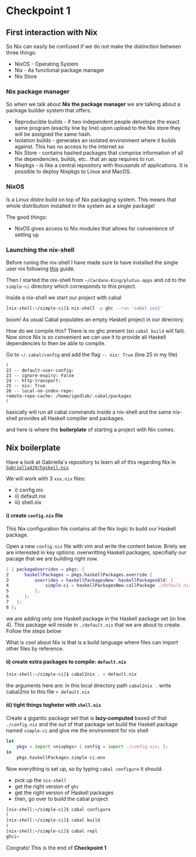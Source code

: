# Checkpoint 1

## First interaction with Nix

So Nix can easily be confused if we do not make the distinction between three things:

- NixOS - Operating System
- Nix - As functional package manager
- Nix Store

### Nix package manager

So when we talk about **Nix the package manager** we are talking about a package builder system that offers:

- Reproducible builds - if two independent people delvelope the exact same program (exactly line by line) upon upload to the Nix store they will be assigned the same hash.
- Isolation builds - generates an isolated environment where it builds against. This has no access to the internet so 
- Nix Store - contains hashed packages that comprise information of all the dependencies, builds, etc.. that an app requires to run.
- Nixpkgs - Is like a central repository with thousands of applications. It is possible to deploy Nixpkgs to Linux and MacOS.


### NixOS

Is a Linux distro build on top of Nix packaging system. This means that whole distribution installed in the system as a single package!

The good things:

- NixOS gives access to Nix modules that allows for convenience of setting up 

### Launching the nix-shell

Before runing the nix-shell I have made sure to have installed the single user nix following [this](https://plutus-community.readthedocs.io/en/latest/#Environment/Build/Ubuntu/) guide.

Then  I started the nix-shell from `~/Cardano-King/plutus-apps` and cd to the `simple-ci` directory which corresponds to this project. 

Inside a nix-shell we start our project with cabal

```bash
[nix-shell:~/simple-ci]$ nix-shell -p ghc --run 'cabal init'
```

boom! As usual Cabal populates an empty Haskell project in our directory.

How do we compile this? There is no ghc present (so `cabal build` will fail). Now since Nix is so convenient we can use it to provide all Haskell dependencies to then be able to compile.

Go to `~/.cabal/config` and add the flag `-- nix: True` (line 25 in my file)

```
⠇
22 -- default-user-config:
23 -- ignore-expiry: False
24 -- http-transport:
25 -- nix: True
26 -- local-no-index-repo:
remote-repo-cache: /home/igodlab/.cabal/packages
⠇
```

basically will run all cabal commands inside a nix-shell and the same nix-shell provides all Haskell compiler and packages.

and here is where the **boilerplate** of starting a project with Nix comes.

## Nix boilerplate

Have a look at Gabriella's repository to learn all of this regarding Nix in [`Gabriella439/haskell-nix`](https://github.com/Gabriella439/haskell-nix)

We will work with 3 `xxx.nix` files:

- i)   config.nix
- ii)  default.nix
- iii) shell.nix

#### i) create `config.nix` file

This Nix configuration file contains all the Nix logic to build our Haskell package.

Open a new `config.nix` file with vim and write the content below. Briely we are interested in key options: overwritting Haskell packages, specifially our pacage that we are building right now.


```nix
1 { packageOverrides = pkgs: { 
2      haskellPackages = pkgs.haskellPackages.override { 
3          overrides = haskellPackagesNew: haskellPackagesOld: { 
4              simple-ci = haskellPackagesNew.callPackage ./default.nix { };
5          };
6      };
7   };
8 };

```
we are adding only one Haskell package in the Haskell package set (in line 4). This package will reside in `./default.nix` that we are about to create. Follow the steps below

What is cool about Nix is that is a build language where files can import other files by reference.

#### ii) create extra packages to compile: `default.nix`

```bash
[nix-shell:~/simple-ci]$ cabal2nix . > default.nix
```

the arguments here are: in this local directory path `cabal2nix .` write cabal2nix to this file `> default.nix`

#### iii) tight things togheter with `shell.nix`

Create a gigantic package set that is **lazy-computed** based of that `./config.nix` and the out of that package set build the Haskell package named `simple-ci` and give me the environment for nix shell


```nix
let 
    pkgs = import <nixpkgs> { config = import ./config.nix; };
in
    pkgs.haskellPackages.simple-ci.env
```

Now everything is set up, so by typing `cabal configure` it should:
- pick up the `nix-shell`
- get the right version of `ghc`
- get the right version of Haskell packages 
- then, go over to build the cabal project

```bash
[nix-shell:~/simple-ci]$ cabal configure
⠇
[nix-shell:~/simple-ci]$ cabal build
⠇
[nix-shell:~/simple-ci]$ cabal repl
ghci> 
```
Congrats! This is the end of **Checkpoint 1**
